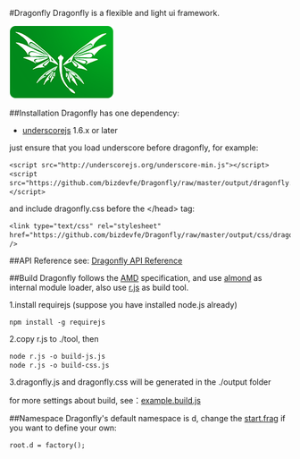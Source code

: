 #Dragonfly
Dragonfly is a flexible and light ui framework.

<img src="demo/img/logo.png" />

##Installation
Dragonfly has one dependency:

* [underscorejs](http://underscorejs.org/) 1.6.x or later

just ensure that you load underscore before dragonfly, for example:

    <script src="http://underscorejs.org/underscore-min.js"></script>
    <script src="https://github.com/bizdevfe/Dragonfly/raw/master/output/dragonfly.js"></script>

and include dragonfly.css before the &lt;/head&gt; tag:

    <link type="text/css" rel="stylesheet" href="https://github.com/bizdevfe/Dragonfly/raw/master/output/css/dragonfly.css" />

##API Reference
see: [Dragonfly API Reference](http://bizdevfe.github.io/api/dragonfly)

##Build
Dragonfly follows the [AMD](https://github.com/amdjs/amdjs-api/blob/master/AMD.md) specification, and use [almond](https://github.com/jrburke/almond) as internal module loader, also use [r.js](https://github.com/jrburke/r.js) as build tool.

1.install requirejs (suppose you have installed node.js already)

    npm install -g requirejs

2.copy r.js to ./tool, then

    node r.js -o build-js.js
    node r.js -o build-css.js

3.dragonfly.js and dragonfly.css will be generated in the ./output folder

for more settings about build, see：[example.build.js](https://github.com/jrburke/r.js/blob/master/build/example.build.js)

##Namespace
Dragonfly's default namespace is d, change the [start.frag](https://github.com/bizdevfe/dragonfly/blob/master/src/loader/start.frag) if you want to define your own:

    root.d = factory();

